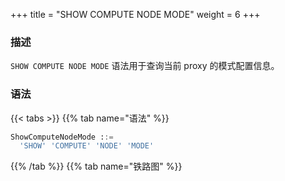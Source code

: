 +++
title = "SHOW COMPUTE NODE MODE"
weight = 6
+++

### 描述

`SHOW COMPUTE NODE MODE` 语法用于查询当前 proxy 的模式配置信息。

### 语法

{{< tabs >}}
{{% tab name="语法" %}}
```sql
ShowComputeNodeMode ::=
  'SHOW' 'COMPUTE' 'NODE' 'MODE'
```
{{% /tab %}}
{{% tab name="铁路图" %}}
<iframe frameborder="0" name="diagram" id="diagram" width="100%" height="100%"></iframe>
{{% /tab %}}
{{< /tabs >}}

### 返回值说明

| 列          | 说明              |
|------------|-----------------|
| type       | proxy 模式类型      |
| repository | proxy 持久化仓库类型   |
| props      | proxy 持久化仓库属性参数 |

### 示例

- 查询当前 proxy 实例模式配置信息

```sql
SHOW COMPUTE NODE MODE;
```

```sql
mysql> SHOW COMPUTE NODE MODE;
+---------+------------+------------------------------------------------------------------------------------------------------------------------------------------------------------------------+
| type    | repository | props                                                                                                                                                                  |
+---------+------------+------------------------------------------------------------------------------------------------------------------------------------------------------------------------+
| Cluster | ZooKeeper  | {"operationTimeoutMilliseconds":500,"timeToLiveSeconds":60,"maxRetries":3,"namespace":"governance_ds","server-lists":"localhost:2181","retryIntervalMilliseconds":500} |
+---------+------------+------------------------------------------------------------------------------------------------------------------------------------------------------------------------+
1 row in set (0.00 sec)
```

### 保留字

`SHOW`、`COMPUTE`、`NODE`、`MODE`

### 相关链接

- [保留字](/cn/user-manual/shardingsphere-proxy/distsql/syntax/reserved-word/)